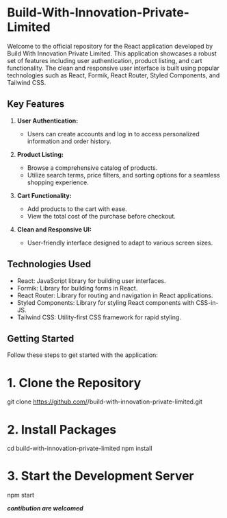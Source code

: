 # Build-With-Innovation-Private-Limited

Welcome to the official repository for the React application developed by Build With Innovation Private Limited. This application showcases a robust set of features including user authentication, product listing, and cart functionality. The clean and responsive user interface is built using popular technologies such as React, Formik, React Router, Styled Components, and Tailwind CSS.

## Key Features

1. **User Authentication:**
   - Users can create accounts and log in to access personalized information and order history.

2. **Product Listing:**
   - Browse a comprehensive catalog of products.
   - Utilize search terms, price filters, and sorting options for a seamless shopping experience.

3. **Cart Functionality:**
   - Add products to the cart with ease.
   - View the total cost of the purchase before checkout.

4. **Clean and Responsive UI:**
   - User-friendly interface designed to adapt to various screen sizes.

## Technologies Used

- React: JavaScript library for building user interfaces.
- Formik: Library for building forms in React.
- React Router: Library for routing and navigation in React applications.
- Styled Components: Library for styling React components with CSS-in-JS.
- Tailwind CSS: Utility-first CSS framework for rapid styling.

## Getting Started

Follow these steps to get started with the application:
# 1. Clone the Repository
git clone https://github.com/<your-username>/build-with-innovation-private-limited.git

# 2. Install Packages
cd build-with-innovation-private-limited
npm install

# 3. Start the Development Server
npm start

***contibution are welcomed***   
